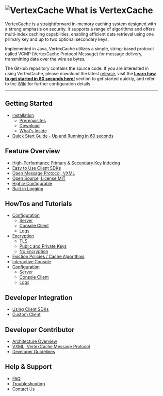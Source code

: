 <!--
  Title: VertexCache
  Description: VertexCache is a straightforward in-memory caching system designed with a strong emphasis on security. It supports a range of algorithms and offers multi-index caching capabilities, allowing for efficient data retrieval using one primary key and two secondary keys. 
 
  Author: jasonlam604
  -->
<meta name='keywords' content='in-memory cache, caching, java, data structure, database'>

# ![VertexCache](https://github.com/jasonlam604/VertexCache/blob/main/etc/assets/vertexcache-logo-32x32.png) What is VertexCache
VertexCache is a straightforward in-memory caching system designed with a strong emphasis on security. It supports a range of algorithms and offers multi-index caching capabilities, enabling efficient data retrieval using one primary key and up to two optional secondary keys.

Implemented in Java, VertexCache utilizes a simple, string-based protocol called VCMP (VertexCache Protocol Message) for message delivery, transmitting data over the wire as bytes.

The GitHub repository contains the source code. If you are interested in using VertexCache, please download the latest [release](https://github.com/jasonlam604/VertexCache/releases), visit the **[Learn how to get started in 60 seconds here!](https://github.com/jasonlam604/VertexCache/wiki/Quick-Start-Guide)** section to get started quickly, and refer to the [Wiki](https://github.com/jasonlam604/VertexCache/wiki) for further configuration details.


---
   
## Getting Started
- [Installation](https://github.com/jasonlam604/VertexCache/wiki/Installation)
  - [Prerequisites](https://github.com/jasonlam604/VertexCache/wiki/Installation#Prerequisites)
  - [Download](https://github.com/jasonlam604/VertexCache/wiki/Installation#Download)
  - [What's Inside](https://github.com/jasonlam604/VertexCache/wiki/Installation#Whats-Inside)
- [Quick Start Guide - Up and Running in 60 seconds](https://github.com/jasonlam604/VertexCache/wiki/Quick-Start-Guide)

## Feature Overview
- [High-Performance Primary & Secondary Key Indexing](https://github.com/jasonlam604/VertexCache/wiki/High-Performance-Primary-&-Secondary-Key-Indexing)
- [Easy to Use Client SDKs](https://github.com/jasonlam604/VertexCache/wiki/Easy-to-Use-Client-SDKs)
- [Open Message Protocol, VXML](https://github.com/jasonlam604/VertexCache/wiki/Open-Message-Protocol,-VXMP)
- [Open Source, License MIT](https://github.com/jasonlam604/VertexCache/wiki/Open-Source)
- [Highly Configurable](https://github.com/jasonlam604/VertexCache/wiki/Configurable)
- [Built in Logging](https://github.com/jasonlam604/VertexCache/wiki/Built-in-Logging)  

## HowTos and Tutorials
- [Configuration](Configuration)
  - [Server](Configuration#Server)
  - [Console Client](Configuration#Console-Client)
  - [Logs](Configuration#Logs)
- [Encryption](https://github.com/jasonlam604/VertexCache/wiki/Encryption)
  - [TLS](https://github.com/jasonlam604/VertexCache/wiki/Encryption-with-TLS)
  - [Public and Private Keys](https://github.com/jasonlam604/VertexCache/wiki/Encryption-with-Public-and-Private-Keys)
  - [No Encryption](https://github.com/jasonlam604/VertexCache/wiki/No-Encryption)
- [Eviction Policies / Cache Algorithms](https://github.com/jasonlam604/VertexCache/wiki/Eviction-Policies-Cache-Algorithms)
- [Interactive Console](https://github.com/jasonlam604/VertexCache/wiki/Interactive-Console)
- [Configuration](https://github.com/jasonlam604/VertexCache/wiki/Configuration)
  - [Server](https://github.com/jasonlam604/VertexCache/wiki/Configuration#Server)
  - [Console Client](https://github.com/jasonlam604/VertexCache/wiki/Configuration#Console-Client)
  - [Logs](https://github.com/jasonlam604/VertexCache/wiki/Configuration#Logs)

## Developer Integration
- [Using Client SDKs](Using-Client-SDKs)
- [Custom Client](Using-Custom-Client)

## Developer Contributor
- [Architecture Overview](Architecture-Overview)
- [VXML, VertexCache Message Protocol](VertexCache-Message-Protocol)
- [Developer Guidelines](Developer-Guidelines)

## Help & Support
- [FAQ](FAQ)
- [Troubleshooting](Troubleshooting)
- [Contact Us](Contact)
